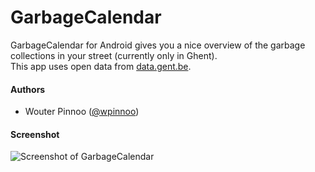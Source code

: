 GarbageCalendar
===============

GarbageCalendar for Android gives you a nice overview of the garbage collections in your street (currently only in Ghent).   
This app uses open data from [data.gent.be](http://data.gent.be/datasets/ivago-inzamelkalender-0).

#### Authors
* Wouter Pinnoo ([@wpinnoo](http://github.com/wpinnoo))

#### Screenshot
![Screenshot of GarbageCalendar](https://raw.github.com/wpinnoo/GarbageCalendar/master/images/screenshot.png)

